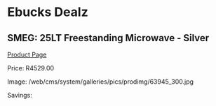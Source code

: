 
# Ebucks Dealz
## SMEG: 25LT Freestanding Microwave - Silver
[Product Page](https://www.ebucks.com/web/shop/productSelected.do?prodId=1237734544&catId=704989856)

Price: R4529.00

Image: /web/cms/system/galleries/pics/prodimg/63945_300.jpg

Savings: 


	